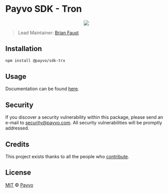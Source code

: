 # Payvo SDK - Tron

<p align="center">
    <img src="https://raw.githubusercontent.com/PayvoHQ/sdk/master/packages/sdk-trx/banner.png" />
</p>

> Lead Maintainer: [Brian Faust](https://github.com/faustbrian)

## Installation

```bash
npm install @payvo/sdk-trx
```

## Usage

Documentation can be found [here](https://ark.dev/docs/payvo-sdk/coins/trx).

## Security

If you discover a security vulnerability within this package, please send an e-mail to security@payvo.com. All security vulnerabilities will be promptly addressed.

## Credits

This project exists thanks to all the people who [contribute](../../contributors).

## License

[MIT](LICENSE) © [Payvo](https://payvo.com)

